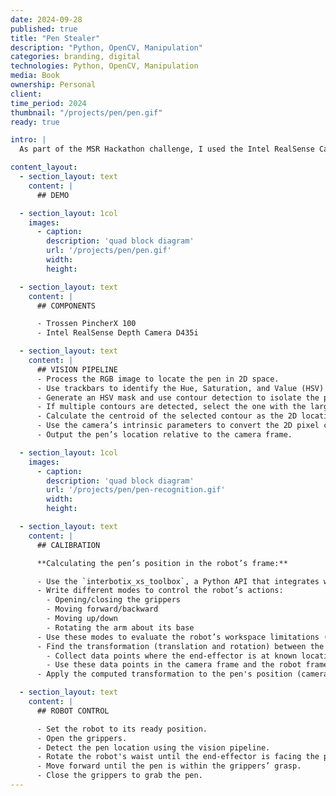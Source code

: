 ```yaml
---
date: 2024-09-28
published: true
title: "Pen Stealer"
description: "Python, OpenCV, Manipulation"
categories: branding, digital
technologies: Python, OpenCV, Manipulation
media: Book
ownership: Personal
client:
time_period: 2024
thumbnail: "/projects/pen/pen.gif"
ready: true

intro: |
  As part of the MSR Hackathon challenge, I used the Intel RealSense Camera and OpenCV techniques to detect the position of a purple pen and programmed the PincherX 100 robot to autonomously grab it.

content_layout:
  - section_layout: text
    content: |
      ## DEMO

  - section_layout: 1col
    images:
      - caption: 
        description: 'quad block diagram'
        url: '/projects/pen/pen.gif'
        width:
        height:

  - section_layout: text
    content: |
      ## COMPONENTS

      - Trossen PincherX 100
      - Intel RealSense Depth Camera D435i

  - section_layout: text
    content: |
      ## VISION PIPELINE
      - Process the RGB image to locate the pen in 2D space.
      - Use trackbars to identify the Hue, Saturation, and Value (HSV) colorspace of the color purple.
      - Generate an HSV mask and use contour detection to isolate the pen in the image.
      - If multiple contours are detected, select the one with the largest area to eliminate noise.
      - Calculate the centroid of the selected contour as the 2D location of the pen in pixels.
      - Use the camera’s intrinsic parameters to convert the 2D pixel coordinates into real-world coordinates (in meters) using the depth map.
      - Output the pen’s location relative to the camera frame.

  - section_layout: 1col
    images:
      - caption: 
        description: 'quad block diagram'
        url: '/projects/pen/pen-recognition.gif'
        width:
        height:

  - section_layout: text
    content: |
      ## CALIBRATION

      **Calculating the pen’s position in the robot’s frame:**

      - Use the `interbotix_xs_toolbox`, a Python API that integrates with ROS2, to control the robot.
      - Write different modes to control the robot’s actions:
        - Opening/closing the grippers
        - Moving forward/backward
        - Moving up/down
        - Rotating the arm about its base
      - Use these modes to evaluate the robot’s workspace limitations (e.g., singularities, joint limits, torque limits).
      - Find the transformation (translation and rotation) between the camera's coordinate frame and the robot's coordinate frame:
        - Collect data points where the end-effector is at known locations relative to both the robot base and the camera.
        - Use these data points in the camera frame and the robot frame to compute the transformation.
      - Apply the computed transformation to the pen's position (camera frame) to convert it into the robot frame for motion commands.

  - section_layout: text
    content: |
      ## ROBOT CONTROL

      - Set the robot to its ready position.
      - Open the grippers.
      - Detect the pen location using the vision pipeline.
      - Rotate the robot's waist until the end-effector is facing the pen.
      - Move forward until the pen is within the grippers’ grasp.
      - Close the grippers to grab the pen.
---
```


